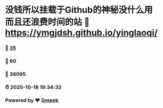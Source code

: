 # 没钱所以挂载于Github的神秘没什么用而且还浪费时间的站 :link: https://ymgjdsh.github.io/yinglaoqi/ 
### :page_facing_up: [35](https://ymgjdsh.github.io/yinglaoqi//tag.html) 
### :speech_balloon: 60 
### :hibiscus: 36095 
### :alarm_clock: 2025-10-18 19:34:32 
### Powered by :heart: [Gmeek](https://github.com/Meekdai/Gmeek)
